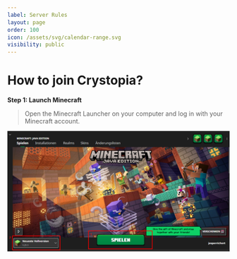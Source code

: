 ```yaml
---
label: Server Rules
layout: page
order: 100
icon: /assets/svg/calendar-range.svg
visibility: public
---
```


# How to join Crystopia?

**Step 1: Launch Minecraft**
> Open the Minecraft Launcher on your computer and log in with your Minecraft account.

![Open the Minecraft Launcher](/assets/images/mc-start.join.png)